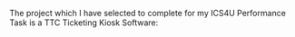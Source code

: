 The project which I have selected to complete for my ICS4U Performance Task is a TTC Ticketing Kiosk Software:
